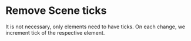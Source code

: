 # Remove Scene ticks

It is not necessary, only elements need to have ticks. On each change,
we increment tick of the respective element.
